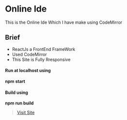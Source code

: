 # Online Ide 
This is the Online Ide Which I have make using CodeMirror

## Brief
- ReactJs a FrontEnd FrameWork
- Used CodeMirror
- This Site is Fully Rresponsive



#### Run at localhost using 
   **npm start** 
#### Build using 
   **npm run build** 



> [Visit Site](https://colossalpayment.herokuapp.com/documentation/static/index.html#)


